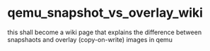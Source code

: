 # qemu_snapshot_vs_overlay_wiki
this shall become a wiki page that explains the difference between snapshaots and overlay (copy-on-write) images in qemu
